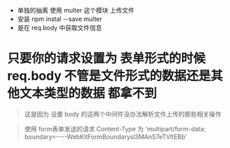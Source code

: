 - 单独的抽离 使用 multer 这个模块 上传文件
- 安装 npm instal --save multer
- 是在 req.body 中获取文件信息
# 只要你的请求设置为 表单形式的时候 req.body 不管是文件形式的数据还是其他文本类型的数据 都拿不到 
> 这是因为 设置 body 的这两个中间件没办法解析文件上传的那些相关操作

> 使用 form表单发送的请求 Content-Type 为 'multipart/form-data; boundary=----WebKitFormBoundarysl3MAnS7eTVltEBb'